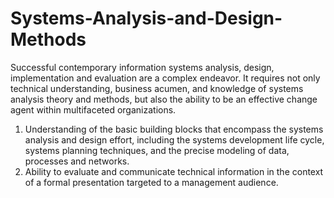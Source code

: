 # Systems-Analysis-and-Design-Methods
Successful contemporary information systems analysis, design, implementation and evaluation are a complex endeavor.  It requires not only technical understanding, business acumen, and knowledge of systems analysis theory and methods, but also the ability to be an effective change agent within multifaceted organizations.
1)	Understanding of the basic building blocks that encompass the systems analysis and design effort, including the systems development life cycle, systems planning techniques, and the precise modeling of data, processes and networks.
2)	Ability to evaluate and communicate technical information in the context of a formal presentation targeted to a management audience.
